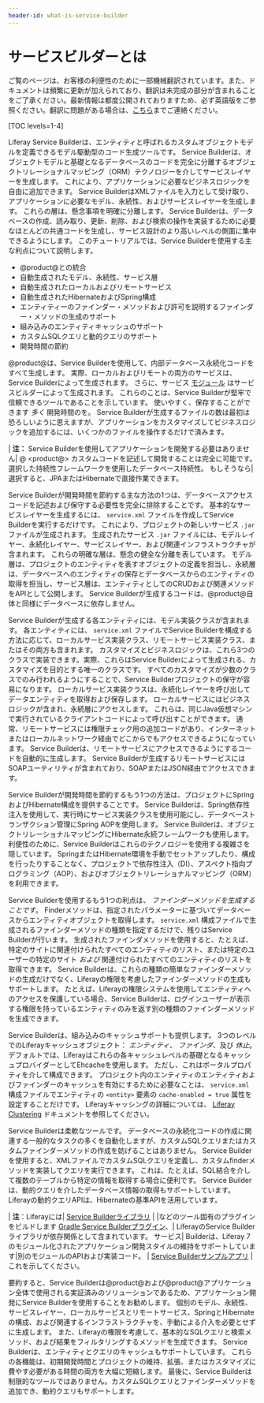 ```yaml
---
header-id: what-is-service-builder
---
```


# サービスビルダーとは

<p class="alert alert-info"><span class="wysiwyg-color-blue120">ご覧のページは、お客様の利便性のために一部機械翻訳されています。また、ドキュメントは頻繁に更新が加えられており、翻訳は未完成の部分が含まれることをご了承ください。最新情報は都度公開されておりますため、必ず英語版をご参照ください。翻訳に問題がある場合は、<a href="mailto:support-content-jp@liferay.com">こちら</a>までご連絡ください。</span></p>

[TOC levels=1-4]

Liferay Service Builderは、エンティティと呼ばれるカスタムオブジェクトモデルを定義できるモデル駆動型のコード生成ツールです。 Service Builderは、オブジェクトモデルと基礎となるデータベースのコードを完全に分離するオブジェクトリレーショナルマッピング（ORM）テクノロジーを介してサービスレイヤーを生成します。 これにより、アプリケーションに必要なビジネスロジックを自由に追加できます。 Service BuilderはXMLファイルを入力として受け取り、アプリケーションに必要なモデル、永続性、およびサービスレイヤーを生成します。 これらの層は、懸念事項を明確に分離します。 Service Builderは、データベースの作成、読み取り、更新、削除、および検索の操作を実装するために必要なほとんどの共通コードを生成し、サービス設計のより高いレベルの側面に集中できるようにします。 このチュートリアルでは、Service Builderを使用する主な利点について説明します。

  - @product@との統合
  - 自動生成されたモデル、永続性、サービス層
  - 自動生成されたローカルおよびリモートサービス
  - 自動生成されたHibernateおよびSpring構成
  - エンティティーのファインダー・メソッドおよび許可を説明するファインダー・メソッドの生成のサポート
  - 組み込みのエンティティキャッシュのサポート
  - カスタムSQLクエリと動的クエリのサポート
  - 開発時間の節約

@product@は、Service Builderを使用して、内部データベース永続化コードをすべて生成します。 実際、ローカルおよびリモートの両方のサービスは、Service Builderによって生成されます。 さらに、サービス [モジュール](https://github.com/liferay/liferay-portal/tree/7.0.x/modules) はサービスビルダーによって生成されます。 これらのことは、Service Builderが堅牢で信頼できるツールであることを示しています。 使いやすく、保存することができます *多く* 開発時間のを。 Service Builderが生成するファイルの数は最初は恐ろしいように思えますが、アプリケーションをカスタマイズしてビジネスロジックを追加するには、いくつかのファイルを操作するだけで済みます。

| **注：** Service Builderを使用してアプリケーションを開発する必要はありません| @ \<product@\> カスタムコードを記述して開発することは完全に可能です。選択した持続性フレームワークを使用したデータベース持続性。 もしそうなら|選択すると、JPAまたはHibernateで直接作業できます。

Service Builderが開発時間を節約する主な方法の1つは、データベースアクセスコードを記述および保守する必要性を完全に排除することです。 基本的なサービスレイヤーを生成するには、 `service.xml` ファイルを作成してService Builderを実行するだけです。 これにより、プロジェクトの新しいサービス `.jar` ファイルが生成されます。 生成されたサービス `.jar` ファイルには、モデルレイヤー、永続化レイヤー、サービスレイヤー、および関連インフラストラクチャが含まれます。 これらの明確な層は、懸念の健全な分離を表しています。 モデル層は、プロジェクトのエンティティを表すオブジェクトの定義を担当し、永続層は、データベースへのエンティティの保存とデータベースからのエンティティの取得を担当し、サービス層は、エンティティとしてのCRUDおよび関連メソッドをAPIとして公開します。 Service Builderが生成するコードは、@product@自体と同様にデータベースに依存しません。

Service Builderが生成する各エンティティには、モデル実装クラスが含まれます。 各エンティティには、 `service.xml` ファイルでService Builderを構成する方法に応じて、ローカルサービス実装クラス、リモートサービス実装クラス、またはその両方も含まれます。 カスタマイズとビジネスロジックは、これら3つのクラスで実装できます。実際、これらはService Builderによって生成される、カスタマイズを目的とする唯一のクラスです。 すべてのカスタマイズが少数のクラスでのみ行われるようにすることで、Service Builderプロジェクトの保守が容易になります。 ローカルサービス実装クラスは、永続化レイヤーを呼び出してデータエンティティを取得および保存します。 ローカルサービスにはビジネスロジックが含まれ、永続層にアクセスします。 これらは、同じJava仮想マシンで実行されているクライアントコードによって呼び出すことができます。 通常、リモートサービスには権限チェック用の追加コードがあり、インターネットまたはローカルネットワーク経由でどこからでもアクセスできるようになっています。 Service Builderは、リモートサービスにアクセスできるようにするコードを自動的に生成します。 Service Builderが生成するリモートサービスにはSOAPユーティリティが含まれており、SOAPまたはJSON経由でアクセスできます。

Service Builderが開発時間を節約するもう1つの方法は、プロジェクトにSpringおよびHibernate構成を提供することです。 Service Builderは、Spring依存性注入を使用して、実行時にサービス実装クラスを使用可能にし、データベーストランザクション管理にSpring AOPを使用します。 Service Builderは、オブジェクトリレーショナルマッピングにHibernate永続フレームワークも使用します。 利便性のために、Service Builderはこれらのテクノロジーを使用する複雑さを隠しています。 SpringまたはHibernate環境を手動でセットアップしたり、構成を行ったりすることなく、プロジェクトで依存性注入（DI）、アスペクト指向プログラミング（AOP）、およびオブジェクトリレーショナルマッピング（ORM）を利用できます。

Service Builderを使用するもう1つの利点は、 *ファインダーメソッドを生成することです*。 Finderメソッドは、指定されたパラメーターに基づいてデータベースからエンティティオブジェクトを取得します。 `service.xml` 構成ファイルで生成されるファインダーメソッドの種類を指定するだけで、残りはService Builderが行います。 生成されたファインダメソッドを使用すると、たとえば、特定のサイトに関連付けられたすべてのエンティティのリスト、または特定のユーザーの特定のサイト *および* 関連付けられたすべてのエンティティのリストを取得できます。 Service Builderは、これらの種類の簡単なファインダーメソッドの生成だけでなく、Liferayの権限を考慮したファインダーメソッドの生成もサポートします。 たとえば、Liferayの権限システムを使用してエンティティへのアクセスを保護している場合、Service Builderは、ログインユーザーが表示する権限を持っているエンティティのみを返す別の種類のファインダーメソッドを生成できます。

Service Builderは、組み込みのキャッシュサポートも提供します。 3つのレベルでのLiferayキャッシュオブジェクト： *エンティティ*、 *ファインダ*、及び *休止*。 デフォルトでは、Liferayはこれらの各キャッシュレベルの基礎となるキャッシュプロバイダーとしてEhcacheを使用します。 ただし、これはポータルプロパティを介して構成できます。 プロジェクト内のエンティティのエンティティおよびファインダーのキャッシュを有効にするために必要なことは、 `service.xml` 構成ファイルでエンティティの `<entity>` 要素の `cache-enabled = true` 属性を設定することだけです。 Liferayキャッシングの詳細については、 [Liferay Clustering](/docs/7-1/deploy/-/knowledge_base/d/enabling-cluster-link) ドキュメントを参照してください。

Service Builderは柔軟なツールです。 データベースの永続化コードの作成に関連する一般的なタスクの多くを自動化しますが、カスタムSQLクエリまたはカスタムファインダーメソッドの作成を妨げることはありません。 Service Builderを使用すると、XMLファイルでカスタムSQLクエリを定義し、カスタムfinderメソッドを実装してクエリを実行できます。 これは、たとえば、SQL結合を介して複数のテーブルから特定の情報を取得する場合に便利です。 Service Builderは、動的クエリを介したデータベース情報の取得もサポートしています。 Liferayの動的クエリAPIは、Hibernateの基準APIを活用しています。

| **注**：Liferayには| [Service Builderライブラリ](https://repository.liferay.com/nexus/content/repositories/liferay-public-releases/com/liferay/com.liferay.portal.tools.service.builder/) | |などのツール固有のプラグインをビルドします [Gradle Service Builderプラグイン](/docs/7-1/reference/-/knowledge_base/r/service-builder-gradle-plugin)、| LiferayのService Builderライブラリが依存関係として含まれています。 サービス| Builderは、Liferay 7のモジュール化されたアプリケーション開発スタイルの維持をサポートしています|別のモジュールのAPIおよび実装コード。 | [Service Builderサンプルアプリ](/docs/7-0/reference/-/knowledge_base/r/service-builder-samples) |これを示してください。

要約すると、Service Builderは@product@および@product@アプリケーション全体で使用される実証済みのソリューションであるため、アプリケーション開発にService Builderを使用することをお勧めします。 個別のモデル、永続性、サービスレイヤー、ローカルサービスとリモートサービス、SpringとHibernateの構成、および関連するインフラストラクチャを、手動による介入を必要とせずに生成します。 また、Liferayの権限を考慮して、基本的なSQLクエリと検索メソッド、および結果をフィルタリングするメソッドを生成できます。 Service Builderは、エンティティとクエリのキャッシュもサポートしています。 これらの各機能は、初期開発時間とプロジェクトの維持、拡張、またはカスタマイズに費やす必要がある時間の両方を大幅に短縮します。 最後に、Service Builderは制限的なツールではありません。カスタムSQLクエリとファインダーメソッドを追加でき、動的クエリもサポートします。
